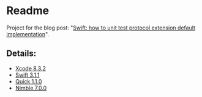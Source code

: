 # Readme
Project for the blog post: "[Swift: how to unit test protocol extension default implementation](http://www.marcopace.it/swift-how-to-unit-test-protocol-extension-default-implementation/)".

## Details:
- [Xcode 8.3.2](https://itunes.apple.com/app/xcode/id497799835)
- [Swift 3.1.1](https://swift.org)
- [Quick 1.1.0](https://github.com/Quick/Quick)
- [Nimble 7.0.0](https://github.com/Quick/Nimble/)
